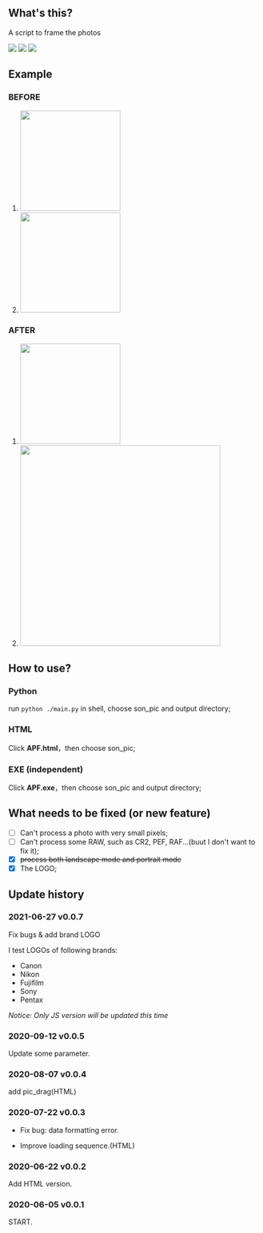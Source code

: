## What's this?

A script to frame the photos

![](https://img.shields.io/github/stars/jinqimu/addPhotoFrame)
![](https://img.shields.io/badge/language-html-red)
![](https://img.shields.io/badge/language-python-green)

## Example

### BEFORE
1. <img src="https://cdn.jsdelivr.net/gh/jinqimu/cloudimg/img/20200605202803.jpg" width="200"/>

2. <img src="https://cdn.jsdelivr.net/gh/jinqimu/cloudimg/img/20200622213137.jpg" width="200" />

### AFTER

1. <img src="https://cdn.jsdelivr.net/gh/jinqimu/cloudimg/img/20200605181605.png" width="200" />

2. <img src="https://cdn.jsdelivr.net/gh/jinqimu/cloudimg/img/20200622220507.png" width="400"/>

## How to use?

### Python

run `python ./main.py` in shell, choose son_pic and output directory;

### HTML

Click **APF.html**，then choose son_pic;

### EXE (independent)

Click **APF.exe**，then choose son_pic and output directory;

## What needs to be fixed (or new feature)

- [ ] Can't process a photo with very small pixels;
- [ ] Can't process some RAW, such as CR2, PEF, RAF...(buut I don't want to fix it);
- [x] ~~process both landscape mode and portrait mode~~
- [x] The LOGO;

## Update history

### 2021-06-27 v0.0.7

Fix bugs & add brand LOGO

I test LOGOs of following brands:
* Canon
* Nikon
* Fujifilm
* Sony
* Pentax

*Notice: Only JS version will be updated this time*

### 2020-09-12 v0.0.5

Update some parameter.

### 2020-08-07 v0.0.4

add pic_drag(HTML)

### 2020-07-22 v0.0.3

* Fix bug: data formatting error.

* Improve loading sequence.(HTML)

### 2020-06-22 v0.0.2

Add HTML version.

### 2020-06-05 v0.0.1

START.
